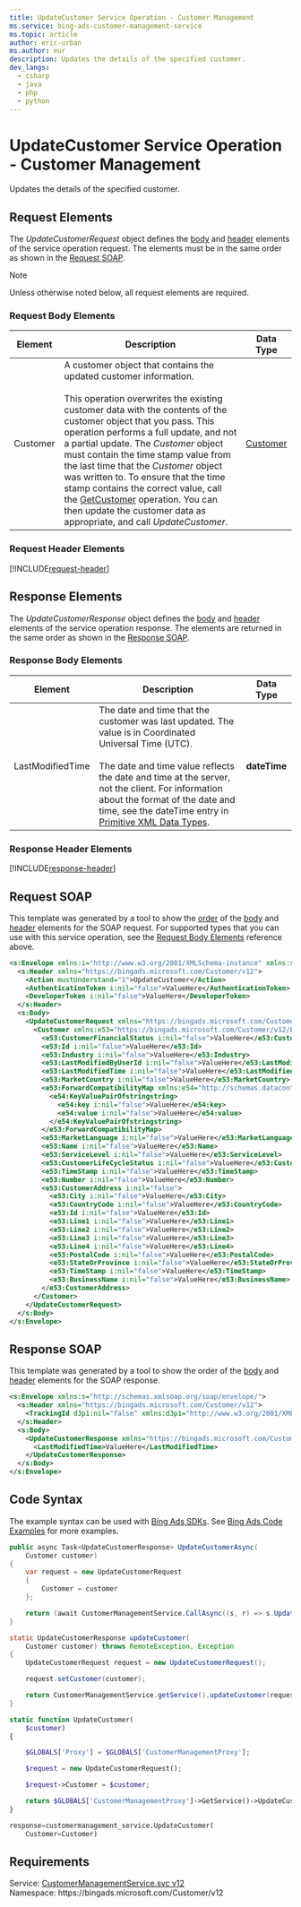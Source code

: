 ```yaml
---
title: UpdateCustomer Service Operation - Customer Management
ms.service: bing-ads-customer-management-service
ms.topic: article
author: eric-urban
ms.author: eur
description: Updates the details of the specified customer.
dev_langs: 
  - csharp
  - java
  - php
  - python
---
```

# UpdateCustomer Service Operation - Customer Management
Updates the details of the specified customer.

## <a name="request"></a>Request Elements
The *UpdateCustomerRequest* object defines the [body](#request-body) and [header](#request-header) elements of the service operation request. The elements must be in the same order as shown in the [Request SOAP](#request-soap). 

> [!NOTE]
> Unless otherwise noted below, all request elements are required.

### <a name="request-body"></a>Request Body Elements

|Element|Description|Data Type|
|-----------|---------------|-------------|
|<a name="customer"></a>Customer|A customer object that contains the updated customer information.<br/><br/>This operation overwrites the existing customer data with the contents of the customer object that you pass. This operation performs a full update, and not a partial update. The *Customer* object must contain the time stamp value from the last time that the *Customer* object was written to. To ensure that the time stamp contains the correct value, call the [GetCustomer](getcustomer.md) operation. You can then update the customer data as appropriate, and call *UpdateCustomer*.|[Customer](customer.md)|

### <a name="request-header"></a>Request Header Elements
[!INCLUDE[request-header](./includes/request-header.md)]

## <a name="response"></a>Response Elements
The *UpdateCustomerResponse* object defines the [body](#response-body) and [header](#response-header) elements of the service operation response. The elements are returned in the same order as shown in the [Response SOAP](#response-soap).

### <a name="response-body"></a>Response Body Elements

|Element|Description|Data Type|
|-----------|---------------|-------------|
|<a name="lastmodifiedtime"></a>LastModifiedTime|The date and time that the customer was last updated. The value is in Coordinated Universal Time (UTC).<br/><br/>The date and time value reflects the date and time at the server, not the client. For information about the format of the date and time, see the dateTime entry in [Primitive XML Data Types](https://go.microsoft.com/fwlink/?linkid=859198).|**dateTime**|

### <a name="response-header"></a>Response Header Elements
[!INCLUDE[response-header](./includes/response-header.md)]

## <a name="request-soap"></a>Request SOAP
This template was generated by a tool to show the [order](../guides/services-protocol.md#element-order) of the [body](#request-body) and [header](#request-header) elements for the SOAP request. For supported types that you can use with this service operation, see the [Request Body Elements](#request-header) reference above.

```xml
<s:Envelope xmlns:i="http://www.w3.org/2001/XMLSchema-instance" xmlns:s="http://schemas.xmlsoap.org/soap/envelope/">
  <s:Header xmlns="https://bingads.microsoft.com/Customer/v12">
    <Action mustUnderstand="1">UpdateCustomer</Action>
    <AuthenticationToken i:nil="false">ValueHere</AuthenticationToken>
    <DeveloperToken i:nil="false">ValueHere</DeveloperToken>
  </s:Header>
  <s:Body>
    <UpdateCustomerRequest xmlns="https://bingads.microsoft.com/Customer/v12">
      <Customer xmlns:e53="https://bingads.microsoft.com/Customer/v12/Entities" i:nil="false">
        <e53:CustomerFinancialStatus i:nil="false">ValueHere</e53:CustomerFinancialStatus>
        <e53:Id i:nil="false">ValueHere</e53:Id>
        <e53:Industry i:nil="false">ValueHere</e53:Industry>
        <e53:LastModifiedByUserId i:nil="false">ValueHere</e53:LastModifiedByUserId>
        <e53:LastModifiedTime i:nil="false">ValueHere</e53:LastModifiedTime>
        <e53:MarketCountry i:nil="false">ValueHere</e53:MarketCountry>
        <e53:ForwardCompatibilityMap xmlns:e54="http://schemas.datacontract.org/2004/07/System.Collections.Generic" i:nil="false">
          <e54:KeyValuePairOfstringstring>
            <e54:key i:nil="false">ValueHere</e54:key>
            <e54:value i:nil="false">ValueHere</e54:value>
          </e54:KeyValuePairOfstringstring>
        </e53:ForwardCompatibilityMap>
        <e53:MarketLanguage i:nil="false">ValueHere</e53:MarketLanguage>
        <e53:Name i:nil="false">ValueHere</e53:Name>
        <e53:ServiceLevel i:nil="false">ValueHere</e53:ServiceLevel>
        <e53:CustomerLifeCycleStatus i:nil="false">ValueHere</e53:CustomerLifeCycleStatus>
        <e53:TimeStamp i:nil="false">ValueHere</e53:TimeStamp>
        <e53:Number i:nil="false">ValueHere</e53:Number>
        <e53:CustomerAddress i:nil="false">
          <e53:City i:nil="false">ValueHere</e53:City>
          <e53:CountryCode i:nil="false">ValueHere</e53:CountryCode>
          <e53:Id i:nil="false">ValueHere</e53:Id>
          <e53:Line1 i:nil="false">ValueHere</e53:Line1>
          <e53:Line2 i:nil="false">ValueHere</e53:Line2>
          <e53:Line3 i:nil="false">ValueHere</e53:Line3>
          <e53:Line4 i:nil="false">ValueHere</e53:Line4>
          <e53:PostalCode i:nil="false">ValueHere</e53:PostalCode>
          <e53:StateOrProvince i:nil="false">ValueHere</e53:StateOrProvince>
          <e53:TimeStamp i:nil="false">ValueHere</e53:TimeStamp>
          <e53:BusinessName i:nil="false">ValueHere</e53:BusinessName>
        </e53:CustomerAddress>
      </Customer>
    </UpdateCustomerRequest>
  </s:Body>
</s:Envelope>
```

## <a name="response-soap"></a>Response SOAP
This template was generated by a tool to show the order of the [body](#response-body) and [header](#response-header) elements for the SOAP response.

```xml
<s:Envelope xmlns:s="http://schemas.xmlsoap.org/soap/envelope/">
  <s:Header xmlns="https://bingads.microsoft.com/Customer/v12">
    <TrackingId d3p1:nil="false" xmlns:d3p1="http://www.w3.org/2001/XMLSchema-instance">ValueHere</TrackingId>
  </s:Header>
  <s:Body>
    <UpdateCustomerResponse xmlns="https://bingads.microsoft.com/Customer/v12">
      <LastModifiedTime>ValueHere</LastModifiedTime>
    </UpdateCustomerResponse>
  </s:Body>
</s:Envelope>
```

## <a name="example"></a>Code Syntax
The example syntax can be used with [Bing Ads SDKs](../guides/client-libraries.md). See [Bing Ads Code Examples](../guides/code-examples.md) for more examples.
```csharp
public async Task<UpdateCustomerResponse> UpdateCustomerAsync(
	Customer customer)
{
	var request = new UpdateCustomerRequest
	{
		Customer = customer
	};

	return (await CustomerManagementService.CallAsync((s, r) => s.UpdateCustomerAsync(r), request));
}
```
```java
static UpdateCustomerResponse updateCustomer(
	Customer customer) throws RemoteException, Exception
{
	UpdateCustomerRequest request = new UpdateCustomerRequest();

	request.setCustomer(customer);

	return CustomerManagementService.getService().updateCustomer(request);
}
```
```php
static function UpdateCustomer(
	$customer)
{

	$GLOBALS['Proxy'] = $GLOBALS['CustomerManagementProxy'];

	$request = new UpdateCustomerRequest();

	$request->Customer = $customer;

	return $GLOBALS['CustomerManagementProxy']->GetService()->UpdateCustomer($request);
}
```
```python
response=customermanagement_service.UpdateCustomer(
	Customer=Customer)
```

## Requirements
Service: [CustomerManagementService.svc v12](https://clientcenter.api.bingads.microsoft.com/Api/CustomerManagement/v12/CustomerManagementService.svc)  
Namespace: https\://bingads.microsoft.com/Customer/v12  

